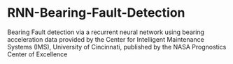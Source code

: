 # RNN-Bearing-Fault-Detection
Bearing Fault detection via a recurrent neural network using bearing acceleration data provided by the Center for Intelligent Maintenance Systems (IMS), University of Cincinnati, published by the NASA Prognostics Center of Excellence
